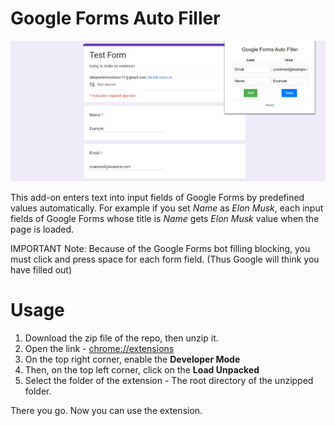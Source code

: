 # Google Forms Auto Filler

![Google Forms Auto Filler Screenshot](images/Screenshot.png)

This add-on enters text into input fields of Google Forms by predefined values automatically. For example if you set *Name* as *Elon Musk*, each input fields of Google Forms whose title is *Name* gets *Elon Musk* value when the page is loaded.

IMPORTANT Note: Because of the Google Forms bot filling blocking, you must click and press space for each form field. (Thus Google will think you have filled out)

# Usage
1. Download the zip file of the repo, then unzip it.
2. Open the link - [chrome://extensions](chrome://extensions)
3. On the top right corner, enable the **Developer Mode**
4. Then, on the top left corner, click on the **Load Unpacked**
5. Select the folder of the extension - The root directory of the unzipped folder.

There you go. Now you can use the extension.